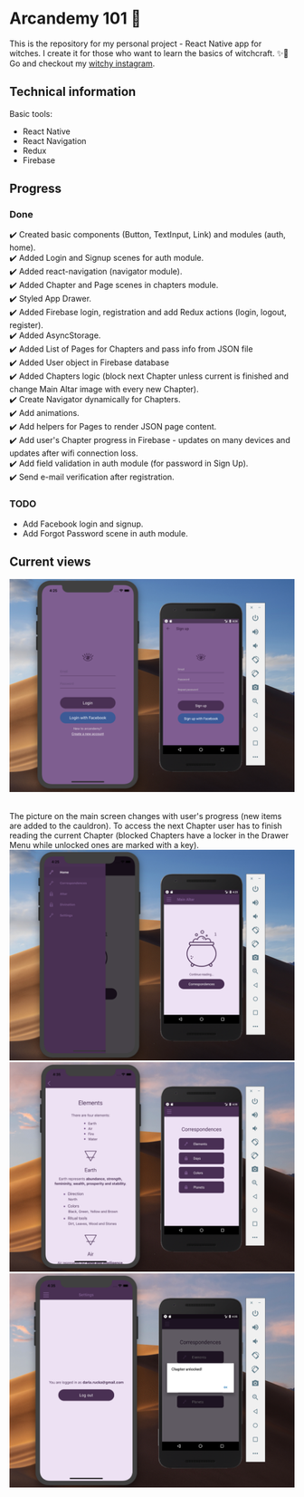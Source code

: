 # Arcandemy 101 🧙
This is the repository for my personal project - React Native app for witches. I create it for those who want to
learn the basics of witchcraft. ✨🔮 Go and checkout my [witchy instagram](https://www.instagram.com/arcandemy/).

## Technical information
Basic tools:
* React Native
* React Navigation
* Redux
* Firebase

## Progress
### Done
✔️ Created basic components (Button, TextInput, Link) and modules (auth, home). <br />
✔️ Added Login and Signup scenes for auth module. <br />
✔️ Added react-navigation (navigator module). <br />
✔️ Added Chapter and Page scenes in chapters module. <br />
✔️ Styled App Drawer. <br />
✔️ Added Firebase login, registration and add Redux actions (login, logout, register). <br />
✔️ Added AsyncStorage. <br />
✔️ Added List of Pages for Chapters and pass info from JSON file <br />
✔️ Added User object in Firebase database <br />
✔️ Added Chapters logic (block next Chapter unless current is finished and change Main Altar image with every new Chapter). <br />
✔️ Create Navigator dynamically for Chapters. <br />
✔️ Add animations. <br />
✔️ Add helpers for Pages to render JSON page content. <br />
✔️ Add user's Chapter progress in Firebase - updates on many devices and updates after wifi connection loss. <br />
✔️ Add field validation in auth module (for password in Sign Up). <br />
✔️ Send e-mail verification after registration. <br />

### TODO
* Add Facebook login and signup.
* Add Forgot Password scene in auth module.

## Current views
![Login and registration](./assets/1.png) <br /><br />

The picture on the main screen changes with user's progress (new items are added to the cauldron).
To access the next Chapter user has to finish reading the current Chapter (blocked Chapters have a locker in the Drawer Menu while unlocked ones are marked with a key). <br />
![Main screen and drawer menu](./assets/2.png) <br />
![Chapter and page screens](./assets/3.png) <br />
![Settings](./assets/4.png) <br />
